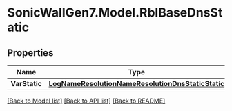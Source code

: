 # SonicWallGen7.Model.RblBaseDnsStatic

## Properties

Name | Type | Description | Notes
------------ | ------------- | ------------- | -------------
**VarStatic** | [**LogNameResolutionNameResolutionDnsStaticStatic**](LogNameResolutionNameResolutionDnsStaticStatic.md) |  | [optional] 

[[Back to Model list]](../README.md#documentation-for-models) [[Back to API list]](../README.md#documentation-for-api-endpoints) [[Back to README]](../README.md)

